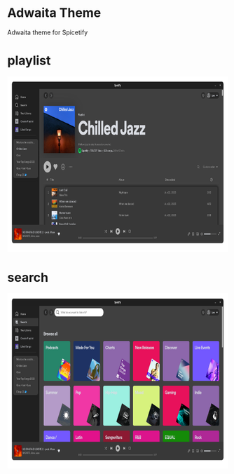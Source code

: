 # Adwaita Theme
Adwaita theme for Spicetify

# playlist

<img src="files/img1.png" alt="icon" style="height:400px">

# search

<img src="files/img2.png" alt="icon" style="height:400px">
